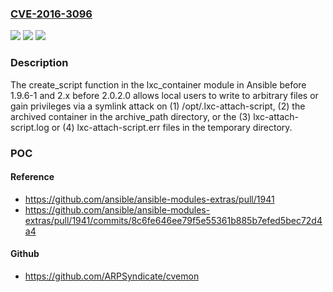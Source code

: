 ### [CVE-2016-3096](https://cve.mitre.org/cgi-bin/cvename.cgi?name=CVE-2016-3096)
![](https://img.shields.io/static/v1?label=Product&message=n%2Fa&color=blue)
![](https://img.shields.io/static/v1?label=Version&message=n%2Fa&color=blue)
![](https://img.shields.io/static/v1?label=Vulnerability&message=n%2Fa&color=brighgreen)

### Description

The create_script function in the lxc_container module in Ansible before 1.9.6-1 and 2.x before 2.0.2.0 allows local users to write to arbitrary files or gain privileges via a symlink attack on (1) /opt/.lxc-attach-script, (2) the archived container in the archive_path directory, or the (3) lxc-attach-script.log or (4) lxc-attach-script.err files in the temporary directory.

### POC

#### Reference
- https://github.com/ansible/ansible-modules-extras/pull/1941
- https://github.com/ansible/ansible-modules-extras/pull/1941/commits/8c6fe646ee79f5e55361b885b7efed5bec72d4a4

#### Github
- https://github.com/ARPSyndicate/cvemon

